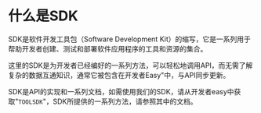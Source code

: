 # 什么是SDK
‌SDK是软件开发工具包（Software Development Kit）的缩写，它是一系列用于帮助开发者创建、测试和部署软件应用程序的工具和资源的集合。

这里的SDK是为开发者已经编好的一系列方法，可以轻松地调用API，而无需了解复杂的数据互通知识，通常它被包含在开发者Easy"中，与API同步更新。

SDK是API的实现和一系列文档，如需使用我们的SDK，请从开发者easy中获取"`TOOLSDK`"，SDK所提供的一系列方法，请参照其中的文档。

